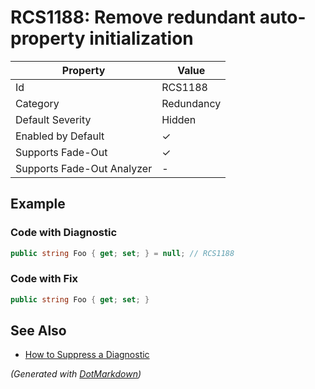 # RCS1188: Remove redundant auto\-property initialization

| Property                    | Value      |
| --------------------------- | ---------- |
| Id                          | RCS1188    |
| Category                    | Redundancy |
| Default Severity            | Hidden     |
| Enabled by Default          | &#x2713;   |
| Supports Fade\-Out          | &#x2713;   |
| Supports Fade\-Out Analyzer | \-         |

## Example

### Code with Diagnostic

```csharp
public string Foo { get; set; } = null; // RCS1188
```

### Code with Fix

```csharp
public string Foo { get; set; }
```

## See Also

* [How to Suppress a Diagnostic](../HowToConfigureAnalyzers.md#how-to-suppress-a-diagnostic)


*\(Generated with [DotMarkdown](http://github.com/JosefPihrt/DotMarkdown)\)*